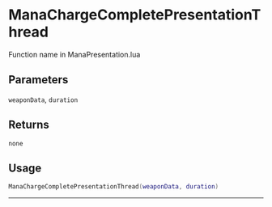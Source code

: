 # ManaChargeCompletePresentationThread
Function name in ManaPresentation.lua
## Parameters
`weaponData`, `duration`
## Returns
`none`
## Usage
```lua
ManaChargeCompletePresentationThread(weaponData, duration)
```
---
